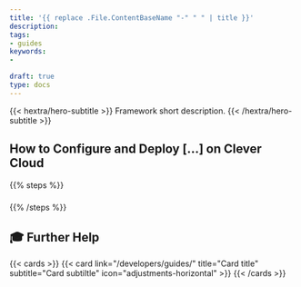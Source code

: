 ```yaml
---
title: '{{ replace .File.ContentBaseName "-" " " | title }}'
description:
tags:
- guides
keywords:
-

draft: true
type: docs
---
```


{{< hextra/hero-subtitle >}}
  Framework short description.
{{< /hextra/hero-subtitle >}}

## How to Configure and Deploy [...] on Clever Cloud

{{% steps %}}

###

###

{{% /steps %}}

## 🎓 Further Help

{{< cards >}}
  {{< card link="/developers/guides/" title="Card title" subtitle="Card subtiltle" icon="adjustments-horizontal" >}}
{{< /cards >}}